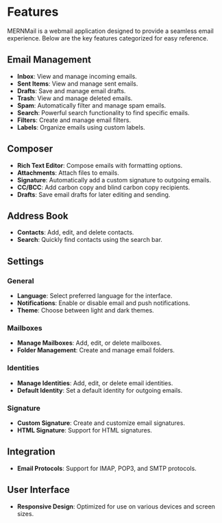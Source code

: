 # Features

MERNMail is a webmail application designed to provide a seamless email experience. Below are the key features categorized for easy reference.

## Email Management

- **Inbox**: View and manage incoming emails.
- **Sent Items**: View and manage sent emails.
- **Drafts**: Save and manage email drafts.
- **Trash**: View and manage deleted emails.
- **Spam**: Automatically filter and manage spam emails.
- **Search**: Powerful search functionality to find specific emails.
- **Filters**: Create and manage email filters.
- **Labels**: Organize emails using custom labels.

## Composer

- **Rich Text Editor**: Compose emails with formatting options.
- **Attachments**: Attach files to emails.
- **Signature**: Automatically add a custom signature to outgoing emails.
- **CC/BCC**: Add carbon copy and blind carbon copy recipients.
- **Drafts**: Save email drafts for later editing and sending.

## Address Book

- **Contacts**: Add, edit, and delete contacts.
- **Search**: Quickly find contacts using the search bar.

## Settings

### General

- **Language**: Select preferred language for the interface.
- **Notifications**: Enable or disable email and push notifications.
- **Theme**: Choose between light and dark themes.

### Mailboxes

- **Manage Mailboxes**: Add, edit, or delete mailboxes.
- **Folder Management**: Create and manage email folders.

### Identities

- **Manage Identities**: Add, edit, or delete email identities.
- **Default Identity**: Set a default identity for outgoing emails.

### Signature

- **Custom Signature**: Create and customize email signatures.
- **HTML Signature**: Support for HTML signatures.

## Integration

- **Email Protocols**: Support for IMAP, POP3, and SMTP protocols.

## User Interface

- **Responsive Design**: Optimized for use on various devices and screen sizes.